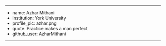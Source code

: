 
---

- name: Azhar Mithani 
- institution: York University 
- profile_pic: azhar.png 
- quote: Practice makes a man perfect 
- github_user: AzharMithani

---

